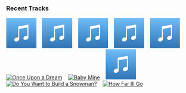 ### Recent Tracks
[<img src='https://github.com/atfinke/atfinke/blob/master/placeholder.jpeg?raw=true' width='16%' height='16%' alt='Out There'>](https://www.last.fm/music/disney%2bpeaceful%2bpiano/_/out%2bthere)&nbsp;&nbsp;&nbsp;&nbsp;[<img src='https://github.com/atfinke/atfinke/blob/master/placeholder.jpeg?raw=true' width='16%' height='16%' alt='Bella Notte'>](https://www.last.fm/music/disney%2bpeaceful%2bpiano/_/bella%2bnotte)&nbsp;&nbsp;&nbsp;&nbsp;[<img src='https://github.com/atfinke/atfinke/blob/master/placeholder.jpeg?raw=true' width='16%' height='16%' alt='Stay Awake'>](https://www.last.fm/music/disney%2bpeaceful%2bpiano/_/stay%2bawake)&nbsp;&nbsp;&nbsp;&nbsp;[<img src='https://github.com/atfinke/atfinke/blob/master/placeholder.jpeg?raw=true' width='16%' height='16%' alt='Honor to Us All'>](https://www.last.fm/music/disney%2bpeaceful%2bpiano/_/honor%2bto%2bus%2ball)&nbsp;&nbsp;&nbsp;&nbsp;[<img src='https://github.com/atfinke/atfinke/blob/master/placeholder.jpeg?raw=true' width='16%' height='16%' alt='So This Is Love'>](https://www.last.fm/music/disney%2bpeaceful%2bpiano/_/so%2bthis%2bis%2blove)&nbsp;&nbsp;&nbsp;&nbsp;<br>[<img src='https://lastfm.freetls.fastly.net/i/u/300x300/2872b463fc9344b6e86f02a3832388da.png' width='16%' height='16%' alt='Once Upon a Dream'>](https://www.last.fm/music/disney%2bpeaceful%2bpiano/_/once%2bupon%2ba%2bdream)&nbsp;&nbsp;&nbsp;&nbsp;[<img src='https://lastfm.freetls.fastly.net/i/u/300x300/2872b463fc9344b6e86f02a3832388da.png' width='16%' height='16%' alt='Baby Mine'>](https://www.last.fm/music/disney%2bpeaceful%2bpiano/_/baby%2bmine)&nbsp;&nbsp;&nbsp;&nbsp;[<img src='https://github.com/atfinke/atfinke/blob/master/placeholder.jpeg?raw=true' width='16%' height='16%' alt='Winnie the Pooh'>](https://www.last.fm/music/disney%2bpeaceful%2bpiano/_/winnie%2bthe%2bpooh)&nbsp;&nbsp;&nbsp;&nbsp;[<img src='https://lastfm.freetls.fastly.net/i/u/300x300/2872b463fc9344b6e86f02a3832388da.png' width='16%' height='16%' alt='Do You Want to Build a Snowman?'>](https://www.last.fm/music/disney%2bpeaceful%2bpiano/_/do%2byou%2bwant%2bto%2bbuild%2ba%2bsnowman%253f)&nbsp;&nbsp;&nbsp;&nbsp;[<img src='https://lastfm.freetls.fastly.net/i/u/300x300/d9adbde83e38f2c69fb511a5da394b52.png' width='16%' height='16%' alt='How Far Ill Go'>](https://www.last.fm/music/disney%2bpeaceful%2bpiano/_/how%2bfar%2bi%2527ll%2bgo)&nbsp;&nbsp;&nbsp;&nbsp;<br>